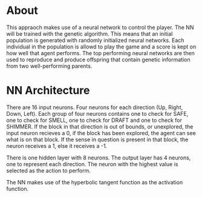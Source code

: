 # About
This appraoch makes use of a neural network to control the player. The NN will be trained with the genetic algorithm. This means that an initial population is generated with randomly initialized neural networks. Each individual in the population is allowd to play the game and a score is kept on how well that agent performs. The top performing neural networks are then used to reproduce and produce offspring that contain genetic information from two well-performing parents.

# NN Architecture
There are 16 input neurons. Four neurons for each direction (Up, Right, Down, Left). Each group of four neurons contains one to check for SAFE, one to check for SMELL, one to check for DRAFT and one to check for SHIMMER. If the block in that direction is out of bounds, or unexplored, the input neuron recieves a 0, if the block has been explored, the agent can see what is on that block. If the sense in question is present in that block, the neuron receives a 1, else it receives a -1.

There is one hidden layer with 8 neurons. The output layer has 4 neurons, one to represent each direction. The neuron with the highest value is selected as the action to perform. 

The NN makes use of the hyperbolic tangent function as the activation function.